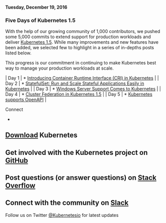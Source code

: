 #### Tuesday, December 19, 2016 
### Five Days of Kubernetes 1.5 
With the help of our growing community of 1,000 contributors, we pushed some 5,000 commits to extend support for production workloads and deliver [Kubernetes 1.5](http://blog.kubernetes.io/2016/12/kubernetes-1.5-supporting-production-workloads.html). While many improvements and new features have been added, we selected few to highlight in a series of in-depths posts listed below.&nbsp;  
  
This progress is our commitment in continuing to make Kubernetes best way to manage your production workloads at scale.  

| 
Day 1
 | 
\* [Introducing Container Runtime Interface (CRI) in Kubernetes](http://blog.kubernetes.io/2016/12/container-runtime-interface-cri-in-kubernetes.html)
 |
| 
Day 2
 | 
\* [StatefulSet: Run and Scale Stateful Applications Easily in Kubernetes](http://blog.kubernetes.io/2016/12/statefulset-run-scale-stateful-applications-in-kubernetes.html)
 |
| 
Day 3
 | 
\* [Windows Server Support Comes to Kubernetes](http://blog.kubernetes.io/2016/12/windows-server-support-kubernetes.html)
 |
| 
Day 4
 | 
\* [Cluster Federation in Kubernetes 1.5](http://blog.kubernetes.io/2016/12/cluster-federation-in-kubernetes-1.5.html)
 |
| 
Day 5
 | 
\* [Kubernetes supports OpenAPI](http://blog.kubernetes.io/2016/12/kubernetes-supports-openapi.html)
 |

  

Connect
  

- 
[Download](http://get.k8s.io/) Kubernetes
- 
Get involved with the Kubernetes project on [GitHub](https://github.com/kubernetes/kubernetes) 
- 
Post questions (or answer questions) on [Stack Overflow](http://stackoverflow.com/questions/tagged/kubernetes) 
- 
Connect with the community on [Slack](http://slack.k8s.io/)
- 
Follow us on Twitter [@Kubernetesio](https://twitter.com/kubernetesio) for latest updates

